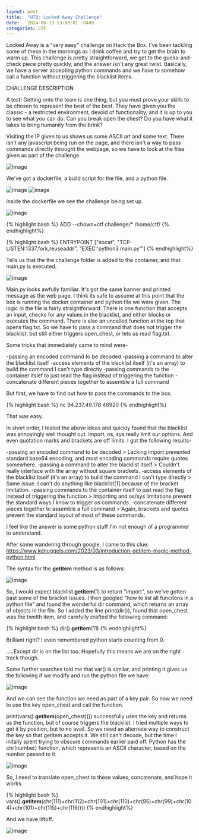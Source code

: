 ```yaml
---
layout: post
title:  "HTB: Locked Away Challenge"
date:   2024-06-13 13:08:01 -0400
categories: CTF
---
```



Locked Away is a "very easy" challenge on Hack the Box. I've been tackling some of these in the mornings as I drink coffee and try to get the brain to warm up. This challenge is pretty straightforward, we get to the guess-and-check piece pretty quickly, and the answer isn't any great twist. Basically, we have a server accepting python commands and we have to somehow call a function without triggering the blacklist items. 

CHALLENGE DESCRIPTION

A test! Getting onto the team is one thing, but you must prove your skills to be chosen to represent the best of the best. They have given you the classic - a restricted environment, devoid of functionality, and it is up to you to see what you can do. Can you break open the chest? Do you have what it takes to bring humanity from the brink?



Visiting the IP given to us shows us some ASCII art and some text. There isn't any javascript being run on the page, and there isn't a way to pass commands directly throught the webpage, so we have to look at the files given as part of the challenge. 

![image](https://github.com/N0SH3LL/n0sh3ll.github.io/assets/107323047/6317aa00-9e40-41c2-9c1f-541bc418fa98)

We've got a dockerfile, a build script for the file, and a python file.

![image](https://github.com/N0SH3LL/n0sh3ll.github.io/assets/107323047/7ccbe44a-287d-4225-a306-5fd85f2da9e5)
![image](https://github.com/N0SH3LL/n0sh3ll.github.io/assets/107323047/6baf9a80-158d-4ac3-a540-59ff6e6ae627)

Inside the dockerfile we see the challenge being set up. 

![image](https://github.com/N0SH3LL/n0sh3ll.github.io/assets/107323047/237f7e49-b1f3-47e4-93a8-c1faabbe89c9)

{% highlight bash %}
ADD --chown=ctf challenge/* /home/ctf/
{% endhighlight%}

{% highlight bash %}
ENTRYPOINT ["socat", "TCP-LISTEN:1337,fork,reuseaddr", "EXEC:'python3 main.py'"]
{% endhighlight%}

Tells us that the the challenge folder is added to the container, and that main.py is executed. 

![image](https://github.com/N0SH3LL/n0sh3ll.github.io/assets/107323047/1be6357b-ef97-4262-9bd2-a542471a676d)

Main.py looks awfully familiar. It's got the same banner and printed message as the web page. I think its safe to assume at this point that the box is running the docker container and python file we were given. The logic in the file is fairly straightforward: There is one function that accepts an input, checks for any values in the blacklist, and either blocks or executes the command. There is also an uncalled function at the top that opens flag.txt. So we have to pass a command that does not trigger the blacklist, but still either triggers open_chest, or lets us read flag.txt. 

Some tricks that immediately came to mind were- 

-passing an encoded command to be decoded
-passing a command to alter the blacklist itself
-access elements of the blacklist itself (it's an array) to build the command I can't type directly
-passing commands to the container itslef to just read the flag instead of triggering the function
-concatenate different pieces together to assemble a full command

But first, we have to find out how to pass the commands to the box. 

{% highlight bash %}
nc 94.237.49.178 46920
{% endhighlight%}

That was easy. 

In short order, I tested the above ideas and quickly found that the blacklist was annoyingly well thought out. Import, os, sys really limit our options. And even quotation marks and brackets are off limits. I got the following results- 

-passing an encoded command to be decoded > Lacking import prevented standard base64 encoding, and most encoding commands require quotes somewhere.
-passing a command to alter the blacklist itself > Couldn't really interface with the array without square brackets. 
-access elements of the blacklist itself (it's an array) to build the command I can't type directly > Same issue. I can't do anything like blacklist[1] because of the bracket limitation. 
-passing commands to the container itself to just read the flag instead of triggering the function > Importing and os/sys limitations prevent the standard ways I know to trigger os commands.
-concatenate different pieces together to assemble a full command > Again, brackets and quotes prevent the standard layout of most of these commands. 

I feel like the answer is some python stuff I'm not enough of a programmer to understand. 

After some wandering through google, I came to this clue: 
https://www.kdnuggets.com/2023/03/introduction-getitem-magic-method-python.html

The syntax for the __getitem__ method is as follows:

![image](https://github.com/N0SH3LL/n0sh3ll.github.io/assets/107323047/31de20e7-23c3-4bd8-b33b-3386dac5d780)


So, I would expect blacklist.__getitem__(1) to return "import", so we've gotten past some of the bracket issues. 
I then googled "how to list all funcitons in a python file" and found the wonderful dir command, which returns an array of objects in the file. So I added the line print(dir()), found that open_chest was the twelth item, and carefully crafted the following command: 

{% highlight bash %}
dir().__getitem__(11)
{% endhighlight%}

Brilliant right? I even remembered python starts counting from 0. 

.....Except dir is on the list too. 
Hopefully this means we are on the right track though. 

Some further searches told me that var() is similar, and printing it gives us the following if we modify and run the python file we have: 

![image](https://github.com/N0SH3LL/n0sh3ll.github.io/assets/107323047/a56c7a62-d54b-4bf2-8ab0-fe219fa0760e)

And we can see the function we need as part of a key pair. 
So now we need to use the key open_chest and call the function. 

print(vars().__getitem__(open_chest)()) successfully uses the key and returns us the function, but of course triggers the blacklist. I tried multiple ways to get it by position, but to no avail. So we need an alternate way to construct the key so that getitem accepts it. We still can't decode, but the time I initally spent trying to obscure commands earlier paid off. Python has the chr(number) function, which represents an ASCII character, based on the number passed to it. 

![image](https://github.com/N0SH3LL/n0sh3ll.github.io/assets/107323047/2e02e75c-2bb6-4382-92d7-822276d1ba63)

So, I need to translate open_chest to these values, concatenate, and hope it works. 

{% highlight bash %}
vars().__getitem__(chr(111)+chr(112)+chr(101)+chr(110)+chr(95)+chr(99)+chr(104)+chr(101)+chr(115)+chr(116))()
{% endhighlight%}

And we have liftoff. 

![image](https://github.com/N0SH3LL/n0sh3ll.github.io/assets/107323047/ba4e1344-1320-42d1-b27d-26f0dc226f2c)

